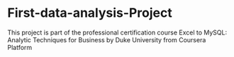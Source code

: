 # First-data-analysis-Project
This project is part of the professional certification course Excel to MySQL: Analytic Techniques for Business by Duke University from Coursera Platform
